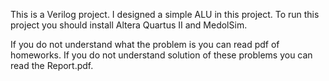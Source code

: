 This is a Verilog project. I designed a simple ALU in this project. 
To run this project you should install Altera Quartus II and MedolSim.

If you do not understand what the problem is you can read pdf of homeworks. 
If you do not understand solution of these problems you can read the Report.pdf.
